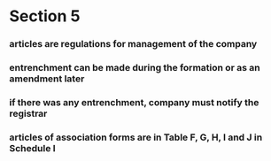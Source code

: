 # Section 5

### articles are regulations for management of the company

### entrenchment can be made during the formation or as an amendment later

### if there was any entrenchment, company must notify the registrar

### articles of association forms are in Table F, G, H, I and J in Schedule I